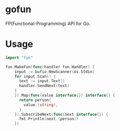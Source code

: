 # gofun
FP(Functional-Programming) API for Go.

# Usage

```Go
import "fun"

fun.MakeFun(func(handler fun.Handler) {
    input := bufio.NewScanner(os.Stdin)
    for input.Scan() {
      text := input.Text()
      handler.SendNext(text)
    }
	}).Map(func(value interface{}) interface{} {
	  return person{
	    value.(string),
	  }
	}).SubscribeNext(func(next interface{}) {
	  fmt.Println(next.(person))
	})
```
